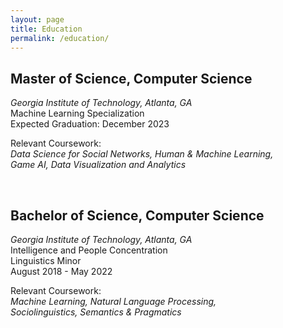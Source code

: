 ```yaml
---
layout: page
title: Education
permalink: /education/
---
```


## Master of Science, Computer Science <br>
_Georgia Institute of Technology, Atlanta, GA_ <br>
Machine Learning Specialization <br>
Expected Graduation: December 2023 <br>

Relevant Coursework: <br>
_Data Science for Social Networks, Human & Machine Learning,_ <br>
_Game AI, Data Visualization and Analytics_ <br>

<br>

## Bachelor of Science, Computer Science <br>
_Georgia Institute of Technology, Atlanta, GA_<br>
Intelligence and People Concentration<br>
Linguistics Minor<br>
August 2018 - May 2022 <br>

Relevant Coursework: <br>
_Machine Learning, Natural Language Processing,_ <br>
_Sociolinguistics, Semantics & Pragmatics_ <br>
